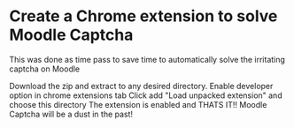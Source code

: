 # Create a Chrome extension to solve Moodle Captcha

This was done as time pass to save time to automatically solve the irritating captcha on Moodle

Download the zip and extract to any desired directory.
Enable developer option in chrome extensions tab
Click add "Load unpacked extension" and choose this directory
The extension is enabled and THATS IT!!
Moodle Captcha will be a dust in the past!
